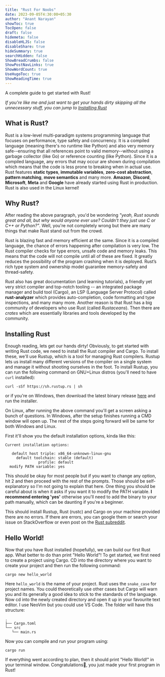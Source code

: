 ```yaml
---
title: "Rust For Noobs"
date: 2023-09-05T4:30:00+05:30
author: "Anant Narayan"
showToc: true
TocOpen: false
draft: false
hidemeta: false
disableHLJS: false
disableShare: true
hideSummary: true
searchHidden: false
ShowBreadCrumbs: false
ShowPostNavLinks: true
ShowWordCount: true
UseHugoToc: true
ShowReadingTime: true
---
```


A complete guide to get started with Rust!

<!--more-->

*If you're like me and just want to get your hands dirty skipping all the unnecessary stuff, you can jump to [Installing Rust](#installing-rust)*

## What is Rust?
Rust is a low-level multi-paradigm systems programming language that focuses on performance, type safety and concurrency. It is a compiled language (meaning there's no runtime like Python) and also very memory safe--ensuring that all references point to valid memory--without using a garbage collector (like Go) or reference counting (like Python). Since it is a compiled language, any errors that may occur are shown during compilation which means that the code is less prone to breaking when in actual use. Rust features **static types**, **immutable variables**, **zero-cost abstraction**, **pattern matching**, **move semantics** and many more. **Amazon**, **Discord**, **Microsoft**, **Meta** and **Google** have already started using Rust in production. Rust is also used in the Linux kernel!

## Why Rust?
After reading the above paragraph, you'd be wondering *"yeah, Rust sounds great and all, but why would anyone ever use? Couldn't they just use C or C++ or Python?"*. Well, you're not completely wrong but there are many things that make Rust stand out from the crowd.

Rust is blazing fast and memory efficient at the same. Since it is a compiled language, the chance of errors happening after compilation is very low. The Rust compiler checks for type errors, unsafe code and memory leaks. This means that the code will not compile until all of these are fixed. It greatly reduces the possibility of the program crashing when it is deployed. Rust’s rich type system and ownership model guarantee memory-safety and thread-safety. 

Rust also has great documentation (and learning tutorials), a friendly yet very strict compiler and top-notch tooling -- an integrated package manager and build tool (Cargo), an LSP (Language Server Protocol) called **rust-analyzer** which provides auto-completion, code formatting and type inspections, and many many more. Another reason is that Rust has a big community of developers who use Rust (called *Rustaceans*). Then there are *crates* which are essentially libraries and tools developed by the community.

## Installing Rust
Enough reading, lets get our hands dirty! Obviously, to get started with writing Rust code, we need to install the Rust compiler and Cargo. To install these, we'll use Rustup, which is a tool for managing Rust compilers. Rustup lets us install many different versions of the compiler on a single system and manage it without shooting ourselves in the foot. To install Rustup, you can run the following command on GNU+Linux distros (you'll need to have `curl` installed):
```
curl -sSf https://sh.rustup.rs | sh
```
or if you're on Windows, then download the latest binary release [here](https://static.rust-lang.org/rustup/dist/i686-pc-windows-gnu/rustup-init.exe) and run the installer.

On Linux, after running the above command you'll get a screen asking a bunch of questions. In Windows, after the setup finishes running a CMD window will open up. The rest of the steps going forward will be same for both Windows and Linux.

First it'll show you the default installation options, kinda like this:
```
Current installation options:

   default host triple: x86_64-unknown-linux-gnu
     default toolchain: stable (default)
               profile: default
  modify PATH variable: yes
```
This should be okay for most people but if you want to change any option, hit 2 and then proceed with the rest of the prompts. Those should be self-explanatory so I'm not going to explain that here. One thing you should be careful about is when it asks if you want it to modify the PATH variable. **I recommend entering 'yes'** otherwise you'll need to add the binary to your path manually, which can be daunting if you're a beginner.

This should install Rustup, Rust (rustc) and Cargo on your machine provided there are no errors. If there are errors, you can google them or search your issue on StackOverflow or even post on the [Rust subreddit](https://reddit.com/r/rust).

## Hello World!
Now that you have Rust installed (hopefully), we can build our first Rust app. What better to do than print "Hello World"! To get started, we first need to create a project using Cargo. CD into the directory where you want to create your project and then run the following command:
```blah
cargo new hello_world
```
Here `hello_world` is the name of your project. Rust uses the `snake_case` for project names. You could theoretically use other cases but Cargo will warn you and its generally a good idea to stick to the standards of the language. Now cd into the newly created directory and open it up in your favourite text editor. I use NeoVim but you could use VS Code. The folder will have this structure:
```blah
.
├── Cargo.toml
└── src
   └── main.rs
```
Now you can compile and run your program using:
```blah
cargo run
```

If everything went according to plan, then it should print "Hello World!" in your terminal window. Congratulations:partying_face:, you just made your first program in Rust!